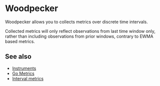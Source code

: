 # Woodpecker

Woodpecker allows you to collects metrics over discrete time intervals.

Collected metrics will only reflect observations from last time window only, rather than including observations from prior windows, contrary to EWMA based metrics.

## See also

* [Instruments](https://github.com/heroku/instruments)
* [Go Metrics](https://github.com/rcrowley/go-metrics)
* [Interval metrics](https://github.com/aphyr/interval-metrics)
